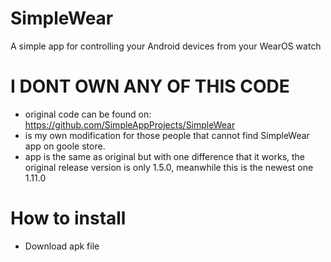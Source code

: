 # SimpleWear
A simple app for controlling your Android devices from your WearOS watch

# I DONT OWN ANY OF THIS CODE
- original code can be found on: https://github.com/SimpleAppProjects/SimpleWear
- is my own modification for those people that cannot find SimpleWear app on goole store.
- app is the same as original but with one difference that it works, the original release version is only 1.5.0, meanwhile this is the newest one 1.11.0

# How to install
- Download apk file 
